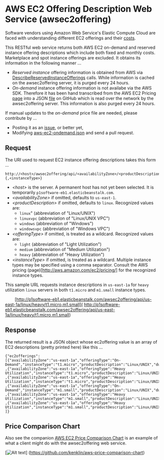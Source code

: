 AWS EC2 Offering Description Web Service (awsec2offering)
=========================================================
Software vendors using Amazon Web Service's Elastic Compute Cloud are faced with understanding different EC2 offerings and their [costs](http://aws.amazon.com/ec2/purchasing-options/reserved-instances/).

This RESTful web service returns both AWS EC2 on-demand and reserved instance offering descriptions which include both fixed and monthly costs.  Marketplace and spot instance offerings are excluded.  It obtains its information in the following manner ...
- *Reserved instance* offering information is obtained from AWS via [DescribeReservedInstanceOfferings](http://docs.aws.amazon.com/AWSEC2/latest/APIReference/ApiReference-query-DescribeReservedInstancesOfferings.html) calls.  While information is cached on the awsec2offering server, it is purged every 24 hours.
- *On-demand* instance offering information is not availabe via the AWS SDK.  Therefore it has been hand transcribed from the AWS EC2 Pricing [page](http://aws.amazon.com/ec2/pricing/) into a JSON [file](https://github.com/kenklin/awsec2offering/blob/master/src/main/resources/aws-ec2-ondemand.json) on GitHub which is read over the network by the awsec2offering server.  This information is also purged every 24 hours.  
 
If manual updates to the *on-demand* price file are needed, please contribute by ...
- Posting it as an [issue](https://github.com/kenklin/awsec2offering/issues), or better yet,
- Modifying  [aws-ec2-ondemand.json](https://github.com/kenklin/awsec2offering/blob/master/src/main/resources/aws-ec2-ondemand.json) and send a pull request.


Request
-------
The URI used to request EC2 instance offering descriptions takes this form ...

    http://<host>/awsec2offering/api/<availabilityZone>/<productDescription>/<offeringType>/<instanceType>{,<instanceType>}
    
- *&lt;host&gt;* is the server.  A permanent host has not yet been selected.  It is temporarily <code>p1software-eb1.elasticbeanstalk.com</code>.
- *&lt;availabilityZone&gt;* if omitted, defaults to <code>us-east-1</code>.
- *&lt;productDescription&gt;* if omitted, defaults to <code>linux</code>.  Recognized values are:
    - <code>linux</code>" (abbreviation of "Linux/UNIX")
    - <code>linuxvpc</code> (abbreviation of "Linux/UNIX VPC")
    - <code>windows</code> (abbreviation of "Windows")
    - <code>windowsvpc</code> (abbreviation of "Windows VPC")
- *&lt;offeringType&gt;* if omitted, is treated as a wildcard.  Recognized values are:
    - <code>light</code> (abbreviation of "Light Utilization")
    - <code>medium</code> (abbreviation of "Medium Utilization")
    - <code>heavy</code> (abbreviation of "Heavy Utilization")
- *&lt;instanceType&gt;* if omitted, is treated as a wildcard.  Multiple instance types may be specified using a comma separator.  Consult the AWS pricing (page)[http://aws.amazon.com/ec2/pricing/] for the recognized instance types.

This sample URL requests instance descriptions in <code>us-east-1a</code> for <code>heavy</code> utilization <code>linux</code> servers in both <code>t1.micro</code> and <code>m1.small</code> instance types.

&nbsp;&nbsp;&nbsp;&nbsp;&nbsp;&nbsp;&nbsp;&nbsp;[http://p1software-eb1.elasticbeanstalk.com/awsec2offering/api/us-east-1a/linux/heavy/t1.micro,m1.small]( http://p1software-eb1.elasticbeanstalk.com/awsec2offering/api/us-east-1a/linux/heavy/t1.micro,m1.small)


Response
--------
The returned result is a JSON object whose ec2offering value is an array of EC2 descriptions (pretty printed here) like this ...

    {"ec2offerings":
    [{"availabilityZone":"us-east-1a","offeringType":"On-Demand","instanceType":"t1.micro","productDescription":"Linux/UNIX","duration":0,"currencyCode":"USD","fixedPrice":0.0,"hourlyPrice":0.02}
    ,{"availabilityZone":"us-east-1a","offeringType":"Heavy Utilization","instanceType":"t1.micro","productDescription":"Linux/UNIX","duration":94608000,"currencyCode":"USD","fixedPrice":100.0,"hourlyPrice":0.0050}
    ,{"availabilityZone":"us-east-1a","offeringType":"Heavy Utilization","instanceType":"t1.micro","productDescription":"Linux/UNIX","duration":31536000,"currencyCode":"USD","fixedPrice":62.0,"hourlyPrice":0.0050}
    ,{"availabilityZone":"us-east-1a","offeringType":"On-Demand","instanceType":"m1.small","productDescription":"Linux/UNIX","duration":0,"currencyCode":"USD","fixedPrice":0.0,"hourlyPrice":0.06}
    ,{"availabilityZone":"us-east-1a","offeringType":"Heavy Utilization","instanceType":"m1.small","productDescription":"Linux/UNIX","duration":94608000,"currencyCode":"USD","fixedPrice":257.0,"hourlyPrice":0.012}
    ,{"availabilityZone":"us-east-1a","offeringType":"Heavy Utilization","instanceType":"m1.small","productDescription":"Linux/UNIX","duration":31536000,"currencyCode":"USD","fixedPrice":169.0,"hourlyPrice":0.014}
    ]}


Price Comparison Chart
----------------------
Also see the companion [AWS EC2 Price Comparison Chart](https://github.com/kenklin/aws-price-comparison-chart) is an example of what a client might do with the awsec2offering web service.

[![Alt text](https://raw2.github.com/kenklin/aws-price-comparison-chart/master/aws-price-comparison-chart-small.png)]
(https://github.com/kenklin/aws-price-comparison-chart)
